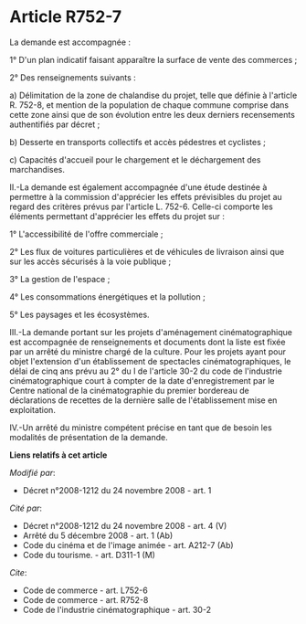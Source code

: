 # Article R752-7

La demande est accompagnée : 

1° D'un plan indicatif faisant apparaître la surface de vente des commerces ; 

2° Des renseignements suivants : 

a) Délimitation de la zone de chalandise du projet, telle que définie à l'article R. 752-8, et mention de la population de
chaque commune comprise dans cette zone ainsi que de son évolution entre les deux derniers recensements authentifiés par
décret ; 

b) Desserte en transports collectifs et accès pédestres et cyclistes ; 

c) Capacités d'accueil pour le chargement et le déchargement des marchandises. 

II.-La demande est également accompagnée d'une étude destinée à permettre à la commission d'apprécier les effets prévisibles
du projet au regard des critères prévus par l'article L. 752-6. Celle-ci comporte les éléments permettant d'apprécier les
effets du projet sur : 

1° L'accessibilité de l'offre commerciale ; 

2° Les flux de voitures particulières et de véhicules de livraison ainsi que sur les accès sécurisés à la voie publique ; 

3° La gestion de l'espace ; 

4° Les consommations énergétiques et la pollution ; 

5° Les paysages et les écosystèmes. 

III.-La demande portant sur les projets d'aménagement cinématographique est accompagnée de renseignements et documents dont
la liste est fixée par un arrêté du ministre chargé de la culture. Pour les projets ayant pour objet l'extension d'un
établissement de spectacles cinématographiques, le délai de cinq ans prévu au 2° du I de l'article 30-2 du code de
l'industrie cinématographique court à compter de la date d'enregistrement par le Centre national de la cinématographie du
premier bordereau de déclarations de recettes de la dernière salle de l'établissement mise en exploitation. 

IV.-Un arrêté du ministre compétent précise en tant que de besoin les modalités de présentation de la demande.

**Liens relatifs à cet article**

_Modifié par_:

  - Décret n°2008-1212 du 24 novembre 2008 - art. 1

_Cité par_:

  - Décret n°2008-1212 du 24 novembre 2008 - art. 4 (V)
  - Arrêté du 5 décembre 2008 - art. 1 (Ab)
  - Code du cinéma et de l'image animée - art. A212-7 (Ab)
  - Code du tourisme. - art. D311-1 (M)

_Cite_:

  - Code de commerce - art. L752-6
  - Code de commerce - art. R752-8
  - Code de l'industrie cinématographique - art. 30-2
